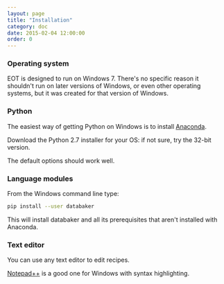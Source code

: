 ```yaml
---
layout: page
title: "Installation"
category: doc
date: 2015-02-04 12:00:00
order: 0
---
```


### Operating system

EOT is designed to run on Windows 7. There's no specific reason it shouldn't
run on later versions of Windows, or even other operating systems, but it
was created for that version of Windows.

### Python

The easiest way of getting Python on Windows is to install [Anaconda](http://continuum.io/downloads).

Download the Python 2.7 installer for your OS: if not sure, try the 32-bit version.

The default options should work well.

### Language modules

From the Windows command line type:

```sh
pip install --user databaker
```

This will install databaker and all its prerequisites that aren't installed with Anaconda.

### Text editor

You can use any text editor to edit recipes.

[Notepad++](http://notepad-plus-plus.org/) is a good one for Windows with syntax highlighting.

